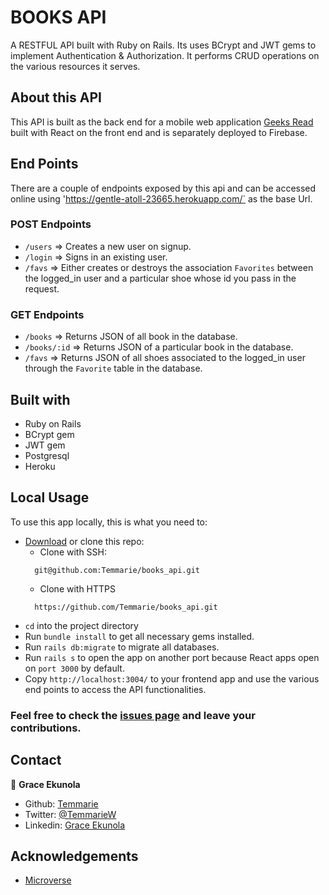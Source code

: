 # BOOKS API

A RESTFUL API built with Ruby on Rails. Its uses BCrypt and JWT gems to implement Authentication & Authorization. It performs CRUD operations on the various resources it serves.

## About this API

This API is built as the back end for a mobile web application [Geeks Read](https://github.com/Temmarie/Find-Books) built with React on the front end and is separately deployed to Firebase.

## End Points

There are a couple of endpoints exposed by this api and can be accessed online using 'https://gentle-atoll-23665.herokuapp.com/` as the base Url.

### POST Endpoints

- `/users` => Creates a new user on signup.
- `/login` => Signs in an existing user.
- `/favs` => Either creates or destroys the association `Favorites` between the logged_in user and a particular shoe whose id you pass in the request.

### GET Endpoints

- `/books` => Returns JSON of all book in the database.
- `/books/:id` => Returns JSON of a particular book in the database.
- `/favs` => Returns JSON of all shoes associated to the logged_in user through the `Favorite` table in the database.

## Built with

- Ruby on Rails
- BCrypt gem
- JWT gem
- Postgresql
- Heroku

## Local Usage

To use this app locally, this is what you need to:

- [Download](https://github.com/Temmarie/books_api/archive/master.zip) or clone this repo:
  - Clone with SSH:
  ```
    git@github.com:Temmarie/books_api.git
  ```
  - Clone with HTTPS
  ```
    https://github.com/Temmarie/books_api.git
  ```
- `cd` into the project directory
- Run `bundle install` to get all necessary gems installed.
- Run `rails db:migrate` to migrate all databases.
- Run `rails s` to open the app on another port because React apps open on `port 3000` by default.
- Copy `http://localhost:3004/` to your frontend app and use the various end points to access the API functionalities.

### Feel free to check the [issues page](https://github.com/Temmarie/books_api/issues) and leave your contributions.

## Contact

👤 **Grace Ekunola**

- Github: [Temmarie](https://github.com/Temmarie)
- Twitter: [@TemmarieW](https://twitter.com/TemmarieW)
- Linkedin: [Grace Ekunola](https://linkedin.com/grace-ekunola)

<!-- ACKNOWLEDGEMENTS -->

## Acknowledgements

- [Microverse](https://www.microverse.org/)
